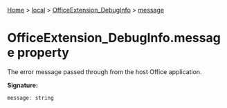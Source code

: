 [Home](./index) &gt; [local](local.md) &gt; [OfficeExtension\_DebugInfo](local.officeextension_debuginfo.md) &gt; [message](local.officeextension_debuginfo.message.md)

# OfficeExtension\_DebugInfo.message property

The error message passed through from the host Office application.

**Signature:**
```javascript
message: string
```
